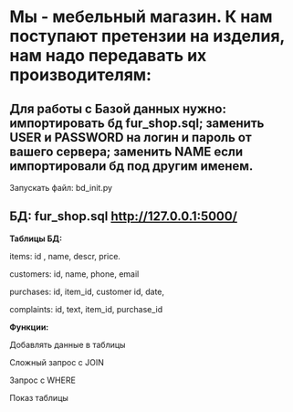 Мы - мебельный магазин. К нам поступают претензии на изделия, нам надо передавать их производителям:
=====================================



Для работы с Базой данных нужно: импортировать бд fur_shop.sql; заменить USER и PASSWORD на логин и пароль от вашего сервера; заменить NAME если импортировали бд под другим именем.
---
Запускать файл: bd_init.py

БД: fur_shop.sql
http://127.0.0.1:5000/
---

**Таблицы БД:**

items: id , name, descr, price.


customers: id, name, phone, email


purchases: id, item_id, customer id, date,


complaints: id, text, item_id, purchase_id

**Функции:**

Добавлять данные в таблицы

Сложный запрос с JOIN

Запрос с WHERE

Показ таблицы

